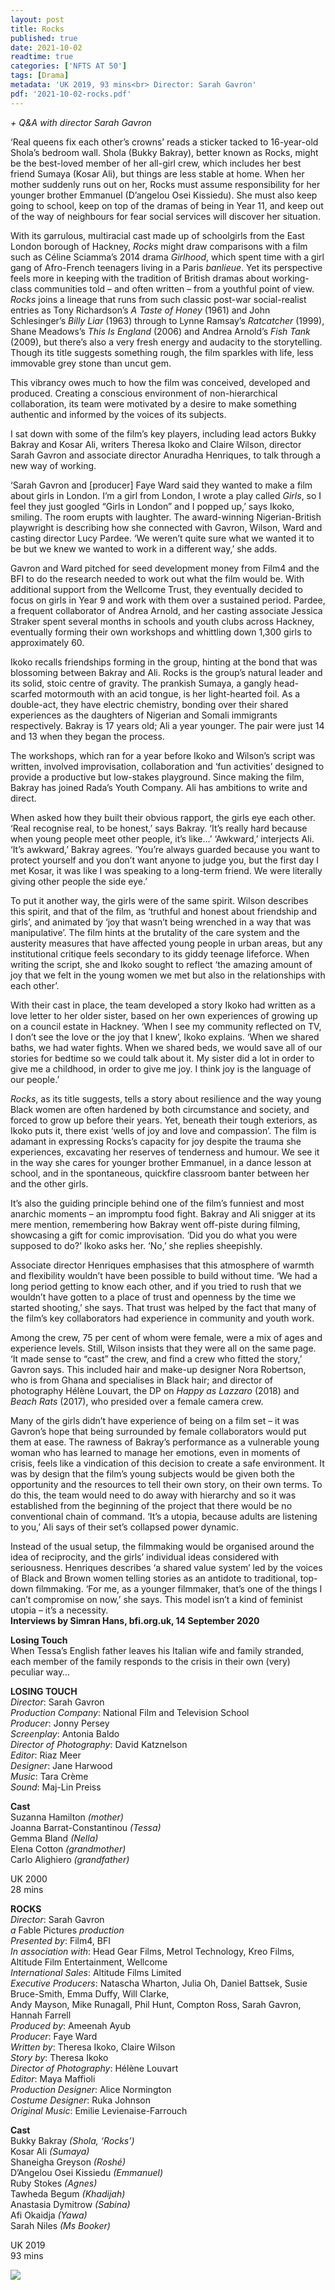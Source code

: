```yaml
---
layout: post
title: Rocks
published: true
date: 2021-10-02
readtime: true
categories: ['NFTS AT 50']
tags: [Drama]
metadata: 'UK 2019, 93 mins<br> Director: Sarah Gavron'
pdf: '2021-10-02-rocks.pdf'
---
```


_+ Q&A with director Sarah Gavron_

‘Real queens fix each other’s crowns’ reads a sticker tacked to 16-year-old Shola’s bedroom wall. Shola (Bukky Bakray), better known as Rocks, might be the best-loved member of her all-girl crew, which includes her best friend Sumaya (Kosar Ali), but things are less stable at home. When her mother suddenly runs out on her, Rocks must assume responsibility for her younger brother Emmanuel (D’angelou Osei Kissiedu).  She must also keep going to school, keep on top of the dramas of being in Year 11, and keep out of the way of neighbours for fear social services will discover her situation.

With its garrulous, multiracial cast made up of schoolgirls from the East London borough of Hackney, _Rocks_ might draw comparisons with a film such as Céline Sciamma’s 2014 drama _Girlhood_, which spent time with a girl gang of Afro-French teenagers living in a Paris _banlieue_. Yet its perspective feels more in keeping with the tradition of British dramas about working-class communities told – and often written – from a youthful point of view. _Rocks_ joins a lineage that runs from such classic post-war social-realist entries as Tony Richardson’s _A Taste of Honey_ (1961) and John Schlesinger’s _Billy Liar_ (1963) through to Lynne Ramsay’s _Ratcatcher_ (1999), Shane Meadows’s _This Is England_ (2006) and Andrea Arnold’s _Fish Tank_ (2009), but there’s also a very fresh energy and audacity to the storytelling. Though its title suggests something rough, the film sparkles with life, less immovable grey stone than uncut gem.

This vibrancy owes much to how the film was conceived, developed and produced. Creating a conscious environment of non-hierarchical collaboration, its team were motivated by a desire to make something authentic and informed by the voices of its subjects.

I sat down with some of the film’s key players, including lead actors Bukky Bakray and Kosar Ali, writers Theresa Ikoko and Claire Wilson, director Sarah Gavron and associate director Anuradha Henriques, to talk through a new way of working.

‘Sarah Gavron and [producer] Faye Ward said they wanted to make a film about girls in London. I’m a girl from London, I wrote a play called _Girls_, so I feel they just googled “Girls in London” and I popped up,’ says Ikoko, smiling. The room erupts with laughter. The award-winning Nigerian-British playwright is describing how she connected with Gavron, Wilson, Ward and casting director Lucy Pardee. ‘We weren’t quite sure what we wanted it to be but we knew we wanted to work in a different way,’ she adds.

Gavron and Ward pitched for seed development money from Film4 and the BFI to do the research needed to work out what the film would be. With additional support from the Wellcome Trust, they eventually decided to focus on girls in Year 9 and work with them over a sustained period. Pardee, a frequent collaborator of Andrea Arnold, and her casting associate Jessica Straker spent several months in schools and youth clubs across Hackney, eventually forming their own workshops and whittling down 1,300 girls to approximately 60.

Ikoko recalls friendships forming in the group, hinting at the bond that was blossoming between Bakray and Ali. Rocks is the group’s natural leader and its solid, stoic centre of gravity. The prankish Sumaya, a gangly head-scarfed motormouth with an acid tongue, is her light-hearted foil. As a double-act, they have electric chemistry, bonding over their shared experiences as the daughters of Nigerian and Somali immigrants respectively. Bakray is 17 years old; Ali a year younger. The pair were just 14 and 13 when they began the process.

The workshops, which ran for a year before Ikoko and Wilson’s script was written, involved improvisation, collaboration and ‘fun activities’ designed to provide a productive but low-stakes playground. Since making the film, Bakray has joined Rada’s Youth Company. Ali has ambitions to write and direct.

When asked how they built their obvious rapport, the girls eye each other. ‘Real recognise real, to be honest,’ says Bakray. ‘It’s really hard because when young people meet other people, it’s like…’ ‘Awkward,’ interjects Ali. ‘It’s awkward,’ Bakray agrees. ‘You’re always guarded because you want to protect yourself and you don’t want anyone to judge you, but the first day I met Kosar, it was like I was speaking to a long-term friend. We were literally giving other people the side eye.’

To put it another way, the girls were of the same spirit. Wilson describes this spirit, and that of the film, as ‘truthful and honest about friendship and girls’, and animated by ‘joy that wasn’t being wrenched in a way that was manipulative’. The film hints at the brutality of the care system and the austerity measures that have affected young people in urban areas, but any institutional critique feels secondary to its giddy teenage lifeforce. When writing the script, she and Ikoko sought to reflect ‘the amazing amount of joy that we felt in the young women we met but also in the relationships with each other’.

With their cast in place, the team developed a story Ikoko had written as a love letter to her older sister, based on her own experiences of growing up on a council estate in Hackney. ‘When I see my community reflected on TV, I don’t see the love or the joy that I knew’, Ikoko explains. ‘When we shared baths, we had water fights. When we shared beds, we would save all of our stories for bedtime so we could talk about it. My sister did a lot in order to give me a childhood, in order to give me joy. I think joy is the language of our people.’

_Rocks_, as its title suggests, tells a story about resilience and the way young Black women are often hardened by both circumstance and society, and forced to grow up before their years. Yet, beneath their tough exteriors, as Ikoko puts it, there exist ‘wells of joy and love and compassion’. The film is adamant in expressing Rocks’s capacity for joy despite the trauma she experiences, excavating her reserves of tenderness and humour. We see it in the way she cares for younger brother Emmanuel, in a dance lesson at school, and in the spontaneous, quickfire classroom banter between her and the other girls.

It’s also the guiding principle behind one of the film’s funniest and most anarchic moments – an impromptu food fight. Bakray and Ali snigger at its mere mention, remembering how Bakray went off-piste during filming, showcasing a gift for comic improvisation. ‘Did you do what you were supposed to do?’ Ikoko asks her. ‘No,’ she replies sheepishly.

Associate director Henriques emphasises that this atmosphere of warmth and flexibility wouldn’t have been possible to build without time. ‘We had a long period getting to know each other, and if you tried to rush that we wouldn’t have gotten to a place of trust and openness by the time we started shooting,’ she says. That trust was helped by the fact that many of the film’s key collaborators had experience in community and  youth work.

Among the crew, 75 per cent of whom were female, were a mix of ages and experience levels. Still, Wilson insists that they were all on the same page. ‘It made sense to “cast” the crew, and find a crew who fitted the story,’ Gavron says. This included hair and make-up designer Nora Robertson, who is from Ghana and specialises in Black hair; and director of photography Hélène Louvart, the DP on _Happy as Lazzaro_ (2018) and _Beach Rats_ (2017), who presided over a female camera crew.

Many of the girls didn’t have experience of being on a film set – it was Gavron’s hope that being surrounded by female collaborators would put them at ease. The rawness of Bakray’s performance as a vulnerable young woman who has learned to manage her emotions, even in moments of crisis, feels like a vindication of this decision to create a safe environment. It was by design that the film’s young subjects would be given both the opportunity and the resources to tell their own story, on their own terms. To do this, the team would need to do away with hierarchy and so it was established from the beginning of the project that there would be no conventional chain of command. ‘It’s a utopia, because adults are listening to you,’ Ali says of their set’s collapsed  power dynamic.

Instead of the usual setup, the filmmaking would be organised around the idea of reciprocity, and the girls’ individual ideas considered with seriousness. Henriques describes ‘a shared value system’ led by the voices of Black and Brown women telling stories as an antidote to traditional, top-down filmmaking. ‘For me, as a younger filmmaker, that’s one of the things I can’t compromise on now,’ she says. This model isn’t a kind of feminist utopia – it’s a necessity.<br>
**Interviews by Simran Hans, bfi.org.uk, 14 September 2020**<br>

**Losing Touch**<br>
When Tessa’s English father leaves his Italian wife and family stranded, each member of the family responds to the crisis in their own (very) peculiar way…<br>



**LOSING TOUCH**<br>
_Director_: Sarah Gavron  
_Production Company_: National Film and Television School  
_Producer_: Jonny Persey  
_Screenplay_: Antonia Baldo  
_Director of Photography_: David Katznelson  
_Editor_: Riaz Meer  
_Designer_: Jane Harwood  
_Music_: Tara Crème  
_Sound_: Maj-Lin Preiss<br>

**Cast**<br>
Suzanna Hamilton _(mother)_  
Joanna Barrat-Constantinou _(Tessa)_  
Gemma Bland _(Nella)_  
Elena Cotton _(grandmother)_  
Carlo Alighiero _(grandfather)_<br>

UK 2000<br>
28 mins<br>

**ROCKS**<br>
_Director_: Sarah Gavron  
_a_ Fable Pictures _production_  
_Presented by_: Film4, BFI  
_In association with_: Head Gear Films, Metrol Technology, Kreo Films, Altitude Film Entertainment, Wellcome  
_International Sales_: Altitude Films Limited  
_Executive Producers_: Natascha Wharton, Julia Oh, Daniel Battsek, Susie Bruce-Smith, Emma Duffy, Will Clarke,  
Andy Mayson, Mike Runagall, Phil Hunt, Compton Ross, Sarah Gavron, Hannah Farrell  
_Produced by_: Ameenah Ayub  
_Producer_: Faye Ward  
_Written by_: Theresa Ikoko, Claire Wilson  
_Story by_: Theresa Ikoko  
_Director of Photography_: Hélène Louvart  
_Editor_: Maya Maffioli  
_Production Designer_: Alice Normington  
_Costume Designer_: Ruka Johnson  
_Original Music_: Emilie Levienaise-Farrouch<br>

**Cast**<br>
Bukky Bakray _(Shola, ‘Rocks’)_  
Kosar Ali _(Sumaya)_  
Shaneigha Greyson _(Roshé)_  
D’Angelou Osei Kissiedu _(Emmanuel)_  
Ruby Stokes _(Agnes)_  
Tawheda Begum _(Khadijah)_  
Anastasia Dymitrow _(Sabina)_  
Afi Okaidja _(Yawa)_  
Sarah Niles _(Ms Booker)_<br>

UK 2019<br>
93 mins<br>

<img style="float: left;" src="/img/NFTS.png"><br><br><br><br><br><br><br><br><br><br><br><br>
<br>
<br>
<br>
<br>
<br>
<br>
 
 
 
**BFI SOUTHBANK**  
Welcome to the home of great film and TV, with three cinemas and a studio, a world-class library, regular exhibitions and a pioneering Mediatheque with 1000s of free titles for you to explore. Browse special-edition merchandise in the BFI Shop.We&#39;re also pleased to offer you a unique new space, the BFI Riverfront – with unrivalled riverside views of Waterloo Bridge and beyond, a delicious seasonal menu, plus a stylish balcony bar for cocktails or special events. Come and enjoy a pre-cinema dinner or a drink on the balcony as the sun goes down.  

**BECOME A BFI MEMBER**  
Enjoy a great package of film benefits including priority booking at BFI Southbank and BFI Festivals. Join today at [**bfi.org.uk/join**](http://www.bfi.org.uk/join)  

**BFI PLAYER**  
 We are always open online on BFI Player where you can watch the best new, cult &amp; classic cinema on demand. Showcasing hand-picked landmark British and independent titles, films are available to watch in three distinct ways: Subscription, Rentals &amp; Free to view.  

See something different today on [**player.bfi.org.uk**](https://player.bfi.org.uk)  

Join the BFI mailing list for regular programme updates. Not yet registered? Create a new account at [**www.bfi.org.uk/signup**](http://www.bfi.org.uk/signup)

**Programme notes and credits compiled by the BFI Documentation Unit  
Notes may be edited or abridged  
Questions/comments? Contact the Programme Notes team by [email](mailto: prognotes@bfi.org.uk)**
